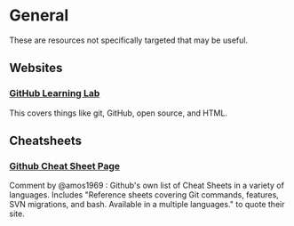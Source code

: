 # General

These are resources not specifically targeted that may be useful.

## Websites

### [GitHub Learning Lab](https://lab.github.com/)

This covers things like git, GitHub, open source, and HTML.

## Cheatsheets

### [Github Cheat Sheet Page](https://github.github.com/training-kit/)

Comment by @amos1969 : Github's own list of Cheat Sheets in a variety of languages. Includes "Reference sheets covering Git commands, features, SVN migrations, and bash. Available in a multiple languages." to quote their site. 
